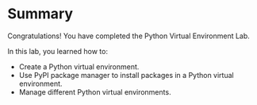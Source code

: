 # Summary

Congratulations! You have completed the Python Virtual Environment Lab.

In this lab, you learned how to:

- Create a Python virtual environment.
- Use PyPI package manager to install packages in a Python virtual environment.
- Manage different Python virtual environments.
